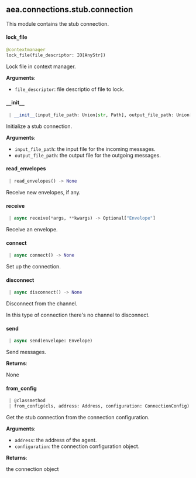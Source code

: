 <a name=".aea.connections.stub.connection"></a>
## aea.connections.stub.connection

This module contains the stub connection.

<a name=".aea.connections.stub.connection.lock_file"></a>
#### lock`_`file

```python
@contextmanager
lock_file(file_descriptor: IO[AnyStr])
```

Lock file in context manager.

**Arguments**:

- `file_descriptor`: file descriptio of file to lock.

<a name=".aea.connections.stub.connection.StubConnection.__init__"></a>
#### `__`init`__`

```python
 | __init__(input_file_path: Union[str, Path], output_file_path: Union[str, Path], **kwargs)
```

Initialize a stub connection.

**Arguments**:

- `input_file_path`: the input file for the incoming messages.
- `output_file_path`: the output file for the outgoing messages.

<a name=".aea.connections.stub.connection.StubConnection.read_envelopes"></a>
#### read`_`envelopes

```python
 | read_envelopes() -> None
```

Receive new envelopes, if any.

<a name=".aea.connections.stub.connection.StubConnection.receive"></a>
#### receive

```python
 | async receive(*args, **kwargs) -> Optional["Envelope"]
```

Receive an envelope.

<a name=".aea.connections.stub.connection.StubConnection.connect"></a>
#### connect

```python
 | async connect() -> None
```

Set up the connection.

<a name=".aea.connections.stub.connection.StubConnection.disconnect"></a>
#### disconnect

```python
 | async disconnect() -> None
```

Disconnect from the channel.

In this type of connection there's no channel to disconnect.

<a name=".aea.connections.stub.connection.StubConnection.send"></a>
#### send

```python
 | async send(envelope: Envelope)
```

Send messages.

**Returns**:

None

<a name=".aea.connections.stub.connection.StubConnection.from_config"></a>
#### from`_`config

```python
 | @classmethod
 | from_config(cls, address: Address, configuration: ConnectionConfig) -> "Connection"
```

Get the stub connection from the connection configuration.

**Arguments**:

- `address`: the address of the agent.
- `configuration`: the connection configuration object.

**Returns**:

the connection object

